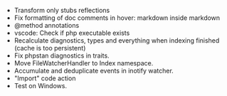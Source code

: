 
* Transform only stubs reflections
* Fix formatting of doc comments in hover: markdown inside markdown
* @method annotations
* vscode: Check if php executable exists
* Recalculate diagnostics, types and everything when indexing finished (cache is too persistent)
* Fix phpstan diagnostics in traits.
* Move FileWatcherHandler to Index namespace.
* Accumulate and deduplicate events in inotify watcher.
* "Import" code action
* Test on Windows.
